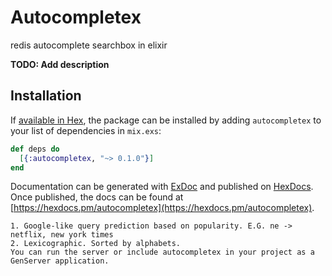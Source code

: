 # Autocompletex
redis autocomplete searchbox in elixir

**TODO: Add description**

## Installation

If [available in Hex](https://hex.pm/docs/publish), the package can be installed
by adding `autocompletex` to your list of dependencies in `mix.exs`:

```elixir
def deps do
  [{:autocompletex, "~> 0.1.0"}]
end
```

Documentation can be generated with [ExDoc](https://github.com/elixir-lang/ex_doc)
and published on [HexDocs](https://hexdocs.pm). Once published, the docs can
be found at [https://hexdocs.pm/autocompletex](https://hexdocs.pm/autocompletex).


    1. Google-like query prediction based on popularity. E.G. ne -> netflix, new york times 
    2. Lexicographic. Sorted by alphabets.
    You can run the server or include autocompletex in your project as a GenServer application.
